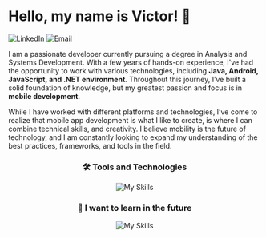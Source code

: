 # Hello, my name is Victor! 👋

[![LinkedIn](https://img.shields.io/badge/LinkedIn-%230077B5.svg?style=for-the-badge&logo=linkedin&logoColor=white)](https://www.linkedin.com/in/vbmaciel/)
[![Email](https://img.shields.io/badge/Email-%230077B5.svg?style=for-the-badge&logo=maildotru&logoColor=white)](mailto:vbastosmaciel@outlook.com.br)


I am a passionate developer currently pursuing a degree in Analysis and Systems Development. With a few years of hands-on experience, I've had the opportunity to work with various technologies, including **Java, Android, JavaScript, and .NET environment**. Throughout this journey, I’ve built a solid foundation of knowledge, but my greatest passion and focus is in **mobile development**.

While I have worked with different platforms and technologies, I’ve come to realize that mobile app development is what I like to create, is where I can combine technical skills, and creativity. I believe mobility is the future of technology, and I am constantly looking to expand my understanding of the best practices, frameworks, and tools in the field.


<div align="center">
  <h3>🛠️ Tools and Technologies</h3>

  ![My Skills](https://go-skill-icons.vercel.app/api/icons?i=git,java,kotlin,android,spring,mongodb,firebase,sqlite)
</div>

<div align="center">
  <h3>👀 I want to learn in the future</h3>

  ![My Skills](https://go-skill-icons.vercel.app/api/icons?i=compose,dart,flutter,unity)
</div>


